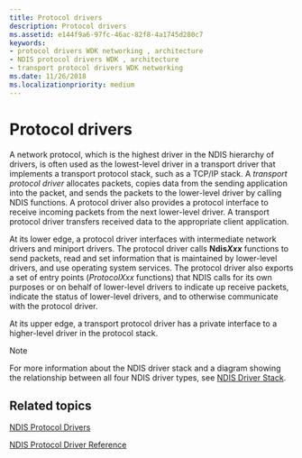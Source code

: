 ```yaml
---
title: Protocol drivers
description: Protocol drivers
ms.assetid: e144f9a6-97fc-46ac-82f8-4a1745d280c7
keywords:
- protocol drivers WDK networking , architecture
- NDIS protocol drivers WDK , architecture
- transport protocol drivers WDK networking
ms.date: 11/26/2018
ms.localizationpriority: medium
---
```


# Protocol drivers

A network protocol, which is the highest driver in the NDIS hierarchy of drivers, is often used as the lowest-level driver in a transport driver that implements a transport protocol stack, such as a TCP/IP stack. A *transport protocol driver* allocates packets, copies data from the sending application into the packet, and sends the packets to the lower-level driver by calling NDIS functions. A protocol driver also provides a protocol interface to receive incoming packets from the next lower-level driver. A transport protocol driver transfers received data to the appropriate client application.

At its lower edge, a protocol driver interfaces with intermediate network drivers and miniport drivers. The protocol driver calls **Ndis*Xxx*** functions to send packets, read and set information that is maintained by lower-level drivers, and use operating system services. The protocol driver also exports a set of entry points (*ProtocolXxx* functions) that NDIS calls for its own purposes or on behalf of lower-level drivers to indicate up receive packets, indicate the status of lower-level drivers, and to otherwise communicate with the protocol driver.

At its upper edge, a transport protocol driver has a private interface to a higher-level driver in the protocol stack.

> [!NOTE]
> For more information about the NDIS driver stack and a diagram showing the relationship between all four NDIS driver types, see [NDIS Driver Stack](ndis-driver-stack.md).

## Related topics

[NDIS Protocol Drivers](ndis-protocol-drivers.md)

[NDIS Protocol Driver Reference](https://docs.microsoft.com/windows-hardware/drivers/ddi/content/_netvista/)